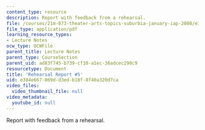 ```yaml
---
content_type: resource
description: Report with feedback from a rehearsal.
file: /courses/21m-873-theater-arts-topics-suburbia-january-iap-2008/e384e667069dd3edb18f8f40a320d7ca_rr5.pdf
file_type: application/pdf
learning_resource_types:
- Lecture Notes
ocw_type: OCWFile
parent_title: Lecture Notes
parent_type: CourseSection
parent_uid: ad83f745-b739-cf10-a1ec-36adcec298c9
resourcetype: Document
title: 'Rehearsal Report #5'
uid: e384e667-069d-d3ed-b18f-8f40a320d7ca
video_files:
  video_thumbnail_file: null
video_metadata:
  youtube_id: null
---
```

Report with feedback from a rehearsal.

